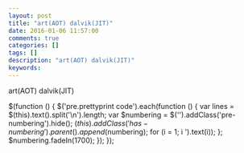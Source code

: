 ```yaml
---
layout: post
title: "art(AOT) dalvik(JIT)"
date: 2016-01-06 11:57:00 
comments: true
categories: []
tags: []
description: "art(AOT) dalvik(JIT)"
keywords: 
---
```



 
  art(AOT) dalvik(JIT)
 
 
  $(function () {
                $('pre.prettyprint code').each(function () {
                    var lines = $(this).text().split('\n').length;
                    var $numbering = $('').addClass('pre-numbering').hide();
                    $(this).addClass('has-numbering').parent().append($numbering);
                    for (i = 1; i ').text(i));
                    };
                    $numbering.fadeIn(1700);
                });
            });
 


